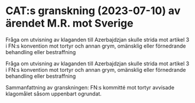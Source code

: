 # CAT:s granskning (2023-07-10) av ärendet M.R. mot Sverige

Fråga om utvisning av klaganden till Azerbajdzjan skulle strida mot artikel 3 i FN:s konvention mot tortyr och annan grym, omänsklig eller förnedrande behandling eller bestraffning

Fråga om utvisning av klaganden till Azerbajdzjan skulle strida mot artikel 3 i FN:s konvention mot tortyr och annan grym, omänsklig eller förnedrande behandling eller bestraffning

Sammanfattning av granskningen: FN:s kommitté mot tortyr avvisade klagomålet såsom uppenbart ogrundat.
